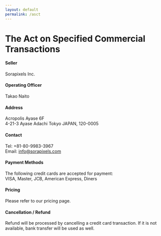 ```yaml
---
layout: default
permalink: /asct
---
```



The Act on Specified Commercial Transactions
=====

#### Seller
Sorapixels Inc.

#### Operating Officer
Takao Naito

#### Address
Acropolis Ayase 6F<br>
4-21-3 Ayase Adachi Tokyo JAPAN, 120-0005<br>

#### Contact
Tel: +81-80-9983-3967<br>
Email: <info@sorapixels.com>

#### Payment Methods
The following credit cards are accepted for payment:<br>
VISA, Master, JCB, American Express, Diners

#### Pricing
Please refer to our pricing page.

#### Cancellation / Refund
Refund will be processed by cancelling a credit card transaction.
If it is not available, bank transfer will be used as well.
